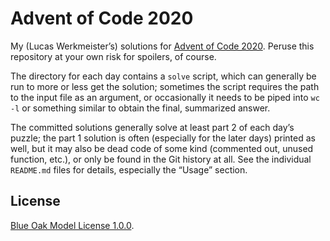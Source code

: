 # Advent of Code 2020

My (Lucas Werkmeister’s) solutions for [Advent of Code 2020][aoc2020].
Peruse this repository at your own risk for spoilers, of course.

The directory for each day contains a `solve` script,
which can generally be run to more or less get the solution;
sometimes the script requires the path to the input file as an argument,
or occasionally it needs to be piped into `wc -l` or something similar
to obtain the final, summarized answer.

The committed solutions generally solve at least part 2 of each day’s puzzle;
the part 1 solution is often (especially for the later days) printed as well,
but it may also be dead code of some kind (commented out, unused function, etc.),
or only be found in the Git history at all.
See the individual `README.md` files for details, especially the “Usage” section.

## License

[Blue Oak Model License 1.0.0](https://blueoakcouncil.org/license/1.0.0).

[aoc2020]: https://adventofcode.com/2020
